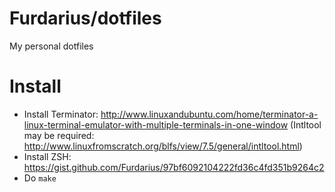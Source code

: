 # Furdarius/dotfiles                                                                                                                                                   
My personal dotfiles

# Install
* Install Terminator: http://www.linuxandubuntu.com/home/terminator-a-linux-terminal-emulator-with-multiple-terminals-in-one-window
	(Intltool may be required: http://www.linuxfromscratch.org/blfs/view/7.5/general/intltool.html)
* Install ZSH: https://gist.github.com/Furdarius/97bf6092104222fd36c4fd351b9264c2
* Do `make`
